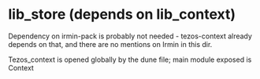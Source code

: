 # lib_store (depends on lib_context)

Dependency on irmin-pack is probably not needed - tezos-context already depends on that,
and there are no mentions on Irmin in this dir.

Tezos_context is opened globally by the dune file; main module exposed is Context



